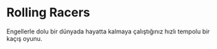 # Rolling Racers
Engellerle dolu bir dünyada hayatta kalmaya çalıştığınız hızlı tempolu bir kaçış oyunu.
